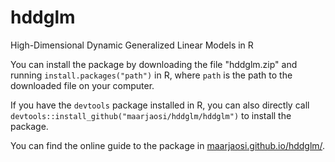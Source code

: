 # hddglm
High-Dimensional Dynamic Generalized Linear Models in R


You can install the package by downloading the file "hddglm.zip" and running
`install.packages("path")`
in R, where `path` is the path to the downloaded file on your computer.

If you have the `devtools` package installed in R, you can also directly call `devtools::install_github("maarjaosi/hddglm/hddglm")` to install the package.

You can find the online guide to the package in [maarjaosi.github.io/hddglm/](https://maarjaosi.github.io/hddglm/).
